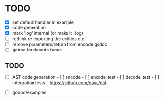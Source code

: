 # TODO

- [x] set default handler in example
- [x] code generation
- [x] mark 'log' internal (or make it _log)
- [ ] rethink re-exporting the entities etc.
- [ ] remove parameters/return from encode godoc
- [ ] godoc for decode funcs

## TODO
- [ ] AST code generation
      - [ ] encode
      - [ ] encode_test
      - [ ] decode_test
      - [ ] integration tests
      - https://github.com/dave/dst

- [ ] godoc/examples

